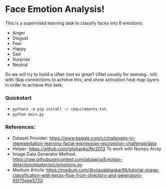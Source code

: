 # Face Emotion Analysis!

This is a supervised learning task to classify faces into 6 emotions:
-  Anger
-  Disgust
-  Fear
-  Happy
-  Sad
-  Surprise
-  Neutral

So we will try to build a UNet (not so great? UNet usually for semseg.. loll)
with Skip connections to achieve this; and show
activation heat map layers in order to achieve this task.

### Quickstart
-  `python3 -m pip install -r requirements.txt`
-  `python main.py`


### References:
-  Dataset Provider: https://www.kaggle.com/c/challenges-in-representation-learning-facial-expression-recognition-challenge/data
-  Helper: https://github.com/gitshanks/fer2013 To work with Numpy Array
-  Image Data Generator Method: https://raw.githubusercontent.com/atulapra/Emotion-detection/master/src/emotions.py
-  Medium Article: https://medium.com/@vijayabhaskar96/tutorial-image-classification-with-keras-flow-from-directory-and-generators-95f75ebe5720

